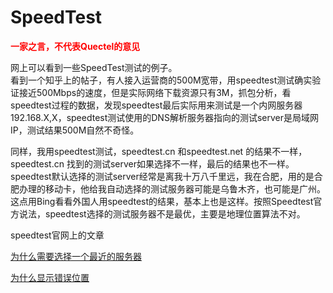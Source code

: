 SpeedTest
======

<font color="red"/>**一家之言，不代表Quectel的意见**</font>



网上可以看到一些SpeedTest测试的例子。
<br>
看到一个知乎上的帖子，有人接入运营商的500M宽带，用speedtest测试确实验证接近500Mbps的速度，但是实际网络下载资源只有3M，抓包分析，看speedtest过程的数据，发现speedtest最后实际用来测试是一个内网服务器192.168.X,X，speedtest测试使用的DNS解析服务器指向的测试server是局域网IP，测试结果500M自然不奇怪。

同样，我用speedtest测试，speedtest.cn 和speedtest.net 的结果不一样，speedtest.cn 找到的测试server如果选择不一样，最后的结果也不一样。speedtest默认选择的测试server经常是离我十万八千里远，我在合肥，用的是合肥办理的移动卡，他给我自动选择的测试服务器可能是乌鲁木齐，也可能是广州。
这点用Bing看看外国人用speedtest的结果，基本上也是这样。按照Speedtest官方说法，speedtest选择的测试服务器不是最优，主要是地理位置算法不对。


speedtest官网上的文章

[为什么需要选择一个最近的服务器](https://help.speedtest.net/hc/en-us/articles/360039165333-Why-does-Speedtest-need-to-find-a-nearby-server-)

[为什么显示错误位置](https://help.speedtest.net/hc/en-us/articles/360039164573-Why-does-Speedtest-show-the-wrong-location-)

